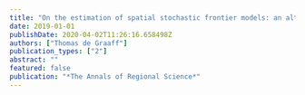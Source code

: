```yaml
---
title: "On the estimation of spatial stochastic frontier models: an alternative skew-normal approach"
date: 2019-01-01
publishDate: 2020-04-02T11:26:16.658498Z
authors: ["Thomas de Graaff"]
publication_types: ["2"]
abstract: ""
featured: false
publication: "*The Annals of Regional Science*"
---
```


